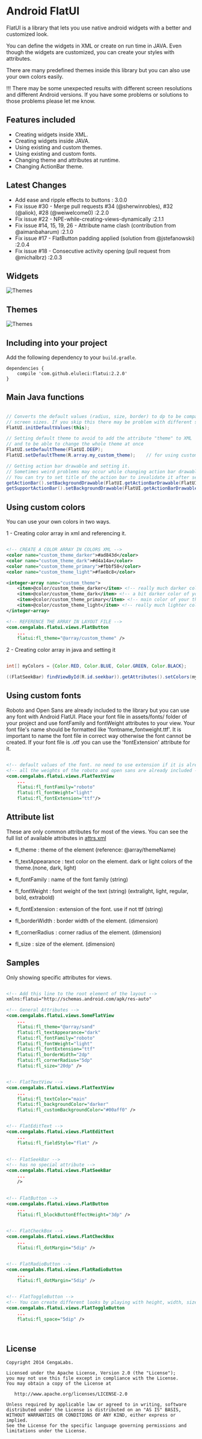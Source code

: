 Android FlatUI
===================

FlatUI is a library that lets you use native android widgets with a better and customized look.

You can define the widgets in XML or create on run time in JAVA. Even though the widgets are customized, you can create your styles with attributes.

There are many predefined themes inside this library but you can also use your own colors easily.

!!! There may be some unexpected results with different screen resolutions and different Android versions. If you have some problems or solutions to those problems please let me know.


Features included
-----------------
* Creating widgets inside XML.
* Creating widgets inside JAVA.
* Using existing and custom themes.
* Using existing and custom fonts.
* Changing theme and attributes at runtime.
* Changing ActionBar theme.

Latest Changes
-----------------
* Add ease and ripple effects to buttons : 3.0.0
* Fix issue #30 - Merge pull requests #34 (@sherwinrobles), #32 (@aliok), #28 (@weiwelcome0) :2.2.0
* Fix issue #22 - NPE-while-creating-views-dynamically :2.1.1
* Fix issue #14, 15, 19, 26 - Attribute name clash (contribution from @aimanbaharum) :2.1.0
* Fix issue #17 - FlatButton padding applied (solution from @jstefanowski) :2.0.4
* Fix issue #18 - Consecutive activity opening (pull request from @michalbrz) :2.0.3

Widgets
-----------
![Themes][1]

Themes
-----------
![Themes][2]


Including into your project
-------------------------

Add the following dependency to your `build.gradle`.

    dependencies {
        compile 'com.github.eluleci:flatui:2.2.0'
    }



## Main Java functions

```java

// Converts the default values (radius, size, border) to dp to be compatible with different
// screen sizes. If you skip this there may be problem with different screen densities
FlatUI.initDefaultValues(this);

// Setting default theme to avoid to add the attribute "theme" to XML 
// and to be able to change the whole theme at once
FlatUI.setDefaultTheme(FlatUI.DEEP);
FlatUI.setDefaultTheme(R.array.my_custom_theme);    // for using custom theme as default

// Getting action bar drawable and setting it.
// Sometimes weird problems may occur while changing action bar drawable at runtime.
// You can try to set title of the action bar to invalidate it after setting background.
getActionBar().setBackgroundDrawable(FlatUI.getActionBarDrawable(FlatUI.DEEP, false));
getSupportActionBar().setBackgroundDrawable(FlatUI.getActionBarDrawable(FlatUI.DEEP, false));

```

## Using custom colors

You can use your own colors in two ways.

1 - Creating color array in xml and referencing it.

```xml

<!-- CREATE A COLOR ARRAY IN COLORS XML -->
<color name="custom_theme_darker">#ad843d</color>
<color name="custom_theme_dark">#d4a14a</color>
<color name="custom_theme_primary">#fbbf58</color>
<color name="custom_theme_light">#fae8c8</color>

<integer-array name="custom_theme">
    <item>@color/custom_theme_darker</item> <!-- really much darker color of main color -->
    <item>@color/custom_theme_dark</item> <!-- a bit darker color of your main color -->
    <item>@color/custom_theme_primary</item> <!-- main color of your theme -->
    <item>@color/custom_theme_light</item> <!-- really much lighter color of main color -->
</integer-array>

<!-- REFERENCE THE ARRAY IN LAYOUT FILE -->
<com.cengalabs.flatui.views.FlatButton
    ...
    flatui:fl_theme="@array/custom_theme" />

```

2 - Creating color array in java and setting it

```java

int[] myColors = {Color.RED, Color.BLUE, Color.GREEN, Color.BLACK};

((FlatSeekBar) findViewById(R.id.seekbar)).getAttributes().setColors(myColors);

```

## Using custom fonts

Roboto and Open Sans are already included to the library but you can use any font with Android FlatUI.
Place your font file in assets/fonts/ folder of your project and use fontFamily and fontWeight attributes to your view.
 Your font file's name should be formatted like 'fontname_fontweight.ttf'.
 It is important to name the font file in correct way otherwise the font cannot be created.
 If your font file is .otf you can use the 'fontExtension' attribute for it.

 ```xml

<!-- default values of the font. no need to use extension if it is already ttf -->
<!-- all the weights of the roboto and open sans are already included -->
<com.cengalabs.flatui.views.FlatTextView
     ...
     flatui:fl_fontFamily="roboto"
     flatui:fl_fontWeight="light"
     flatui:fl_fontExtension="ttf"/>

 ```

## Attribute list

These are only common attributes for most of the views. You can see the full list of available attributes in [attrs.xml][3]

- fl_theme          :  theme of the element (reference: @array/themeName)

- fl_textAppearance :  text color on the element. dark or light colors of the theme.(none, dark, light)
- fl_fontFamily     :  name of the font family (string)
- fl_fontWeight     :  font weight of the text (string) (extralight, light, regular, bold, extrabold)
- fl_fontExtension  :  extension of the font. use if not ttf (string)

- fl_borderWidth    :  border width of the element. (dimension)
- fl_cornerRadius   :  corner radius of the element. (dimension)
- fl_size           :  size of the element. (dimension)

## Samples

Only showing specific attributes for views.

```xml

<!-- Add this line to the root element of the layout -->
xmlns:flatui="http://schemas.android.com/apk/res-auto"

<!-- General Attributes -->
<com.cengalabs.flatui.views.SomeFlatView
    ...
    flatui:fl_theme="@array/sand"
    flatui:fl_textAppearance="dark"
    flatui:fl_fontFamily="roboto"
    flatui:fl_fontWeight="light"
    flatui:fl_fontExtension="ttf"
    flatui:fl_borderWidth="2dp"
    flatui:fl_cornerRadius="5dp"
    flatui:fl_size="20dp" />


<!-- FlatTextView -->
<com.cengalabs.flatui.views.FlatTextView
    ...
    flatui:fl_textColor="main"
    flatui:fl_backgroundColor="darker"
    flatui:fl_customBackgroundColor="#00aff0" />


<!-- FlatEditText -->
<com.cengalabs.flatui.views.FlatEditText
	...
	flatui:fl_fieldStyle="flat" />
	

<!-- FlatSeekBar -->
<!-- has no special attribute -->
<com.cengalabs.flatui.views.FlatSeekBar
	...
	/>
	

<!-- FlatButton -->
<com.cengalabs.flatui.views.FlatButton
	...
	flatui:fl_blockButtonEffectHeight="3dp" />


<!-- FlatCheckBox -->
<com.cengalabs.flatui.views.FlatCheckBox
	...
	flatui:fl_dotMargin="5dip" />


<!-- FlatRadioButton -->
<com.cengalabs.flatui.views.FlatRadioButton
	...
	flatui:fl_dotMargin="5dip" />


<!-- FlatToggleButton -->
<!-- You can create different looks by playing with height, width, size, radius and space -->
<com.cengalabs.flatui.views.FlatToggleButton
	...
	flatui:fl_space="5dip" />

	
```

License
--------

    Copyright 2014 CengaLabs.

    Licensed under the Apache License, Version 2.0 (the "License");
    you may not use this file except in compliance with the License.
    You may obtain a copy of the License at

       http://www.apache.org/licenses/LICENSE-2.0

    Unless required by applicable law or agreed to in writing, software
    distributed under the License is distributed on an "AS IS" BASIS,
    WITHOUT WARRANTIES OR CONDITIONS OF ANY KIND, either express or implied.
    See the License for the specific language governing permissions and
    limitations under the License.


 [1]: https://raw.github.com/eluleci/FlatUI/master/sample-images/showcase.png
 [2]: https://raw.github.com/eluleci/FlatUI/master/sample-images/themes.png
 [3]: https://github.com/eluleci/FlatUI/blob/master/library/src/main/res/values/attrs.xml